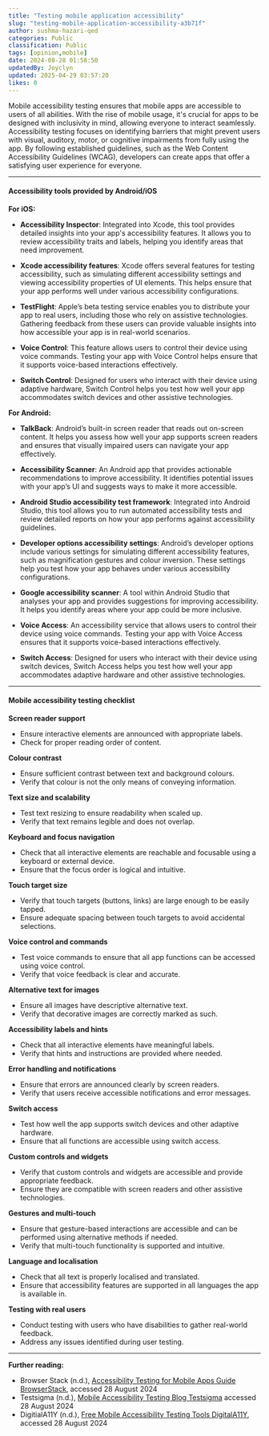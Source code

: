 ```yaml
---
title: "Testing mobile application accessibility"
slug: "testing-mobile-application-accessibility-a3b71f"
author: sushma-hazari-qed
categories: Public
classification: Public
tags: [opinion,mobile]
date: 2024-08-28 01:58:50 
updatedBy: Joyclyn
updated: 2025-04-29 03:57:20 
likes: 0
---
```


Mobile accessibility testing ensures that mobile apps are accessible to users of all abilities. With the rise of mobile usage, it's crucial for apps to be designed with inclusivity in mind, allowing everyone to interact seamlessly. Accessibility testing focuses on identifying barriers that might prevent users with visual, auditory, motor, or cognitive impairments from fully using the app. By following established guidelines, such as the Web Content Accessibility Guidelines (WCAG), developers can create apps that offer a satisfying user experience for everyone.

***
#### Accessibility tools provided by Android/iOS

**For iOS:**

- **Accessibility Inspector**: Integrated into Xcode, this tool provides detailed insights into your app's accessibility features. It allows you to review accessibility traits and labels, helping you identify areas that need improvement.

- **Xcode accessibility features**: Xcode offers several features for testing accessibility, such as simulating different accessibility settings and viewing accessibility properties of UI elements. This helps ensure that your app performs well under various accessibility configurations.

- **TestFlight**: Apple’s beta testing service enables you to distribute your app to real users, including those who rely on assistive technologies. Gathering feedback from these users can provide valuable insights into how accessible your app is in real-world scenarios.

- **Voice Control**: This feature allows users to control their device using voice commands. Testing your app with Voice Control helps ensure that it supports voice-based interactions effectively.

- **Switch Control**: Designed for users who interact with their device using adaptive hardware, Switch Control helps you test how well your app accommodates switch devices and other assistive technologies.

**For Android:**

- **TalkBack**: Android’s built-in screen reader that reads out on-screen content. It helps you assess how well your app supports screen readers and ensures that visually impaired users can navigate your app effectively.

- **Accessibility Scanner**: An Android app that provides actionable recommendations to improve accessibility. It identifies potential issues with your app’s UI and suggests ways to make it more accessible.

- **Android Studio accessibility test framework**: Integrated into Android Studio, this tool allows you to run automated accessibility tests and review detailed reports on how your app performs against accessibility guidelines.

- **Developer options accessibility settings**: Android’s developer options include various settings for simulating different accessibility features, such as magnification gestures and colour inversion. These settings help you test how your app behaves under various accessibility configurations.

- **Google accessibility scanner**: A tool within Android Studio that analyses your app and provides suggestions for improving accessibility. It helps you identify areas where your app could be more inclusive.

- **Voice Access**: An accessibility service that allows users to control their device using voice commands. Testing your app with Voice Access ensures that it supports voice-based interactions effectively.

- **Switch Access**: Designed for users who interact with their device using switch devices, Switch Access helps you test how well your app accommodates adaptive hardware and other assistive technologies.


***
#### **Mobile accessibility testing checklist**

**Screen reader support**
* Ensure interactive elements are announced with appropriate labels.
* Check for proper reading order of content.

**Colour contrast**
* Ensure sufficient contrast between text and background colours.
* Verify that colour is not the only means of conveying information.

**Text size and scalability**
* Test text resizing to ensure readability when scaled up.
* Verify that text remains legible and does not overlap.

**Keyboard and focus navigation**
* Check that all interactive elements are reachable and focusable using a keyboard or external device.
* Ensure that the focus order is logical and intuitive.

**Touch target size**
* Verify that touch targets (buttons, links) are large enough to be easily tapped.
* Ensure adequate spacing between touch targets to avoid accidental selections.

**Voice control and commands**
* Test voice commands to ensure that all app functions can be accessed using voice control.
* Verify that voice feedback is clear and accurate.

**Alternative text for images**
* Ensure all images have descriptive alternative text.
* Verify that decorative images are correctly marked as such.

**Accessibility labels and hints**
* Check that all interactive elements have meaningful labels.
* Verify that hints and instructions are provided where needed.

**Error handling and notifications**
* Ensure that errors are announced clearly by screen readers.
* Verify that users receive accessible notifications and error messages.

**Switch access**
* Test how well the app supports switch devices and other adaptive hardware.
* Ensure that all functions are accessible using switch access.

**Custom controls and widgets**
* Verify that custom controls and widgets are accessible and provide appropriate feedback.
* Ensure they are compatible with screen readers and other assistive technologies.

**Gestures and multi-touch**
* Ensure that gesture-based interactions are accessible and can be performed using alternative methods if needed.
* Verify that multi-touch functionality is supported and intuitive.

**Language and localisation**
* Check that all text is properly localised and translated.
* Ensure that accessibility features are supported in all languages the app is available in.

**Testing with real users**
* Conduct testing with users who have disabilities to gather real-world feedback.
* Address any issues identified during user testing.

***

**Further reading:**

* Browser Stack (n.d.), [Accessibility Testing for Mobile Apps Guide BrowserStack](https://www.browserstack.com/guide/accessibility-testing-for-mobile-apps), accessed 28 August 2024
* Testsigma (n.d.), [Mobile Accessibility Testing Blog Testsigma](https://testsigma.com/blog/mobile-accessibility-testing/) accessed 28 August 2024
* DigitialA11Y (n.d.), [Free Mobile Accessibility Testing Tools DigitalA11Y](https://www.digitala11y.com/free-mobile-accessibility-testing-tools), accessed 28 August 2024